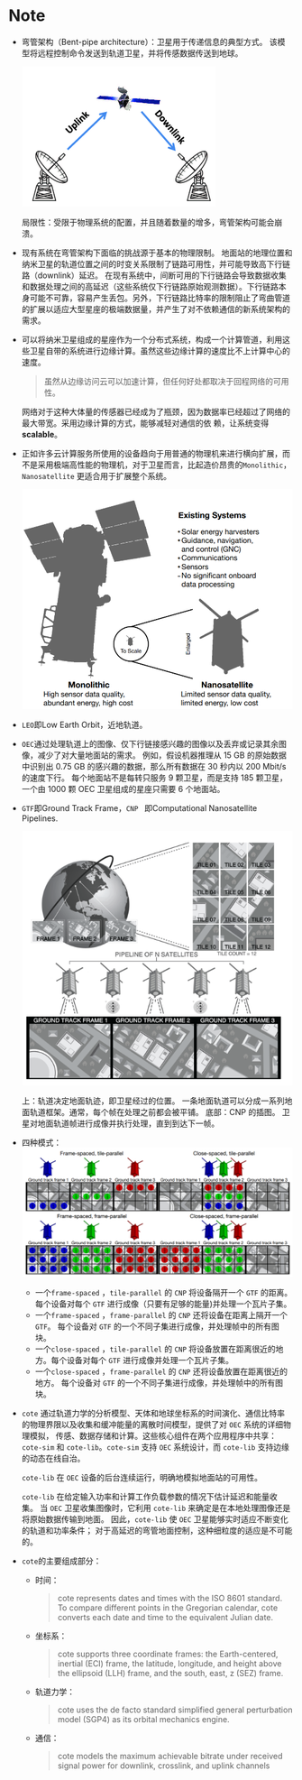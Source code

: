 # Note

+ 弯管架构（Bent-pipe architecture）：卫星用于传递信息的典型方式。 该模型将远程控制命令发送到轨道卫星，并将传感数据传送到地球。

  <img src="Orbital Edge Computing Nanosatellite Constellations.assets/bent-pipe.png" />

  局限性：受限于物理系统的配置，并且随着数量的增多，弯管架构可能会崩溃。

+ 现有系统在弯管架构下面临的挑战源于基本的物理限制。 地面站的地理位置和纳米卫星的轨道位置之间的时变关系限制了链路可用性，并可能导致高下行链路（downlink）延迟。 在现有系统中，间断可用的下行链路会导致数据收集和数据处理之间的高延迟（这些系统仅下行链路原始观测数据）。下行链路本身可能不可靠，容易产生丢包。另外，下行链路比特率的限制阻止了弯曲管道的扩展以适应大型星座的极端数据量，并产生了对不依赖通信的新系统架构的需求。

+ 可以将纳米卫星组成的星座作为一个分布式系统，构成一个计算管道，利用这些卫星自带的系统进行边缘计算。虽然这些边缘计算的速度比不上计算中心的速度。

  > 虽然从边缘访问云可以加速计算，但任何好处都取决于回程网络的可用性。

  网络对于这种大体量的传感器已经成为了瓶颈，因为数据率已经超过了网络的最大带宽。采用边缘计算的方式，能够减轻对通信的依		赖，让系统变得**scalable**。

+ 正如许多云计算服务所使用的设备趋向于用普通的物理机来进行横向扩展，而不是采用极端高性能的物理机，对于卫星而言，比起造价昂贵的`Monolithic`，`Nanosatellite` 更适合用于扩展整个系统。

  <img src="Orbital Edge Computing Nanosatellite Constellations.assets/nanosatellite.png" style="zoom: 80%;" />

+ `LEO`即Low Earth Orbit，近地轨道。

+ `OEC`通过处理轨道上的图像、仅下行链接感兴趣的图像以及丢弃或记录其余图像，减少了对大量地面站的需求。 例如，假设机器推理从 15 GB 的原始数据中识别出 0.75 GB 的感兴趣的数据，那么所有数据在 30 秒内以 200 Mbit/s 的速度下行。 每个地面站不是每转只服务 9 颗卫星，而是支持 185 颗卫星，一个由 1000 颗 OEC 卫星组成的星座只需要 6 个地面站。

+ `GTF`即Ground Track Frame，`CNP ` 即Computational Nanosatellite Pipelines.

  <img src="Orbital Edge Computing Nanosatellite Constellations.assets/CNP.png" />

  上：轨道决定地面轨迹，即卫星经过的位置。 一条地面轨道可以分成一系列地面轨道框架。通常，每个帧在处理之前都会被平铺。 		底部：CNP 的插图。 卫星对地面轨道帧进行成像并执行处理，直到到达下一帧。

+ 四种模式：
  <img src="Orbital Edge Computing Nanosatellite Constellations.assets/CNP_modes.png"/>
  
  + 一个`frame-spaced` ，`tile-parallel` 的 `CNP` 将设备隔开一个 `GTF` 的距离。每个设备对每个 `GTF` 进行成像（只要有足够的能量)并处理一个瓦片子集。
  + 一个`frame-spaced` ，`frame-parallel` 的 `CNP` 还将设备在距离上隔开一个 `GTF`。 每个设备对 `GTF` 的一个不同子集进行成像，并处理帧中的所有图块。 
  + 一个`close-spaced` ，`tile-parallel` 的 `CNP` 将设备放置在距离很近的地方。每个设备对每个 `GTF` 进行成像并处理一个瓦片子集。
  + 一个`close-spaced` ，`frame-parallel` 的 `CNP` 还将设备放置在距离很近的地方。 每个设备对 `GTF` 的一个不同子集进行成像，并处理帧中的所有图块。 

+ `cote` 通过轨道力学的分析模型、天体和地球坐标系的时间演化、通信比特率的物理界限以及收集和缓冲能量的离散时间模型，提供了对 `OEC` 系统的详细物理模拟， 传感、数据存储和计算。这些核心组件在两个应用程序中共享：`cote-sim` 和 `cote-lib`。`cote-sim` 支持 `OEC` 系统设计，而 `cote-lib` 支持边缘的动态在线自治。

  `cote-lib` 在 `OEC` 设备的后台连续运行，明确地模拟地面站的可用性。

  `cote-lib` 在给定输入功率和计算工作负载参数的情况下估计延迟和能量收集。 当 `OEC` 卫星收集图像时，它利用 `cote-lib` 来确定是在本地处理图像还是将原始数据传输到地面。 因此，`cote-lib` 使 `OEC` 卫星能够实时适应不断变化的轨道和功率条件； 对于高延迟的弯管地面控制，这种细粒度的适应是不可能的。

+ `cote`的主要组成部分：

  + 时间：

    > cote represents dates and times with the ISO 8601 standard. To compare different points in the Gregorian calendar, cote converts each date and time to the equivalent Julian date.

  + 坐标系：

    > cote supports three coordinate frames: the Earth-centered, inertial (ECI) frame, the latitude, longitude, and height above the ellipsoid (LLH) frame, and the south, east, z (SEZ) frame.

  + 轨道力学：

    > cote uses the de facto standard simplified general perturbation model (SGP4) as its orbital mechanics engine.

  + 通信：

    > cote models the maximum achievable bitrate under received signal power for downlink, crosslink, and uplink channels
